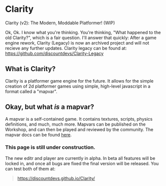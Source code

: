 # Clarity
Clarity (v2): The Modern, Moddable Platformer! (WIP)

Ok, Ok. I know what you're thinking. You're thinking, "What happened to the old Clarity?", which is a fair question. I'll answer that quickly: After a game engine rework, Clarity (Legacy) is now an archived project and will not recieve any further updates. 
Clarity legacy can be found at: 
https://github.com/discountdevs/Clarity-Legacy

## What is Clarity?

Clarity is a platformer game engine for the future. It allows for the simple creation of 2d platformer games using simple, high-level javascript in a format called a "mapvar".

## Okay, but what *is* a mapvar?

A mapvar is a self-contained game. It contains textures, scripts, physics definitions, and much, much more. Mapvars can be published on the Workshop, and can then be played and reviewed by the community. The mapvar docs can be found [here]().




### This page is still under construction.

The new editr and player are currently in alpha. In beta all features will be locked in, and once all bugs are fixed the final version will be released. You can test both of them at:
> https://discountdevs.github.io/Clarity/
